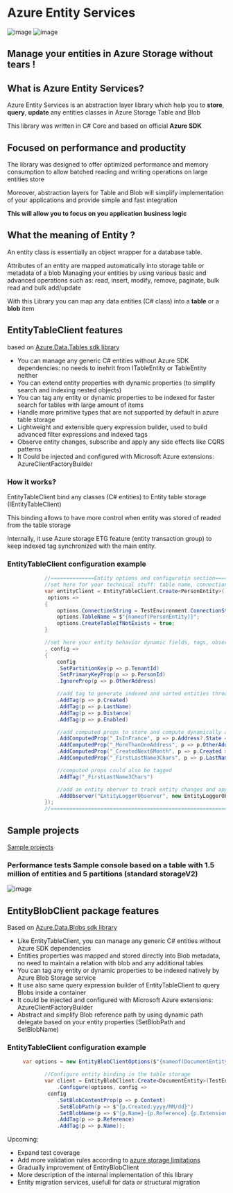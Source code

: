 # Azure Entity Services

![image](https://evocdn.azureedge.net/entityservices-blobs.png)
![image](https://evocdn.azureedge.net/entityservices-tables.png)

## Manage your entities in Azure Storage without tears !

## What is Azure Entity Services?

Azure Entity Services is an abstraction layer library which help you to **store**, **query**, **update** any entities classes in Azure Storage Table and Blob

 This library was written in C# Core and based on official **Azure SDK**
  
## Focused on performance and productity 

The library was designed to offer optimized performance and memory consumption to allow batched reading and writing operations on large entities store

Moreover, abstraction layers for Table and Blob will simplify implementation of your applications and provide simple and fast integration

**This will allow you to focus on you application business logic**


 
## What the meaning of Entity ?
An entity class is essentially an object wrapper for a database table.

Attributes of an entity are mapped automatically into storage table or metadata of a blob 
Managing your entities by using various basic and advanced operations such as:  read, insert, modify, remove, paginate, bulk read and bulk add/update

With this Library you can map any data entities (C# class) into a **table** or a **blob** item

 
## EntityTableClient features
 
 based on  [Azure.Data.Tables sdk library](https://learn.microsoft.com/en-us/dotnet/api/overview/azure/Data.Tables-readme?view=azure-dotnet&viewFallbackFrom=azure-dotnet%2F)
 
* You can manage any generic C# entities without Azure SDK dependencies: no needs to inehrit from ITableEntity or TableEntity neither
* You can extend entity properties with dynamic properties (to simplify search and indexing nested objects)
* You can tag any entity or dynamic properties to be indexed for faster search for tables with large amount of items
* Handle more primitive types that are not supported by default in azure table storage 
* Lightweight and extensible query expression builder, used to build advanced filter expressions and indexed tags
* Observe entity changes, subscribe and apply any side effects like CQRS patterns
* It Could be injected and configured with Microsoft Azure extensions: AzureClientFactoryBuilder 

### How it works?

EntityTableClient bind any classes (C# entities) to Entity table storage (IEntityTableClient)

This binding allows to have more control when entity was stored of readed from the table storage

Internally, it use Azure storage ETG feature (entity transaction group) to keep indexed tag synchronized with the main entity.


### EntityTableClient configuration example

```csharp
            //==============Entity options and configuratin section====================================================
            //set here for your technical stuff: table name, connection, parallelization
            var entityClient = EntityTableClient.Create<PersonEntity>(
             options =>
            {
                options.ConnectionString = TestEnvironment.ConnectionString;
                options.TableName = $"{nameof(PersonEntity)}";
                options.CreateTableIfNotExists = true;
            }

            //set here your entity behavior dynamic fields, tags, observers
            , config =>
            {
                config
                .SetPartitionKey(p => p.TenantId)
                .SetPrimaryKeyProp(p => p.PersonId)
                .IgnoreProp(p => p.OtherAddress)

                //add tag to generate indexed and sorted entities through rowKey
                .AddTag(p => p.Created)
                .AddTag(p => p.LastName)
                .AddTag(p => p.Distance)
                .AddTag(p => p.Enabled)

                //add computed props to store and compute dynamically additional fields of the entity
                .AddComputedProp("_IsInFrance", p => p.Address?.State == "France")
                .AddComputedProp("_MoreThanOneAddress", p => p.OtherAddress?.Count > 1)
                .AddComputedProp("_CreatedNext6Month", p => p.Created > DateTimeOffset.UtcNow.AddMonths(-6))
                .AddComputedProp("_FirstLastName3Chars", p => p.LastName?.ToLower()[..3])

                //computed props could also be tagged 
                .AddTag("_FirstLastName3Chars")

                //add an entity oberver to track entity changes and apply any action (projection, logging, etc.)
                .AddObserver("EntityLoggerObserver", new EntityLoggerObserver<PersonEntity>());
            });
            //===============================================================================================

```
## Sample projects
[Sample projects](https://github.com/Evodim/Azure.EntityServices/tree/main/samples)

### Performance tests Sample console based on a table with 1.5 million of entities and 5 partitions (standard storageV2)
 
![image](https://user-images.githubusercontent.com/4396827/213818315-bf0370d3-82f2-4908-b969-761bd0b3b9de.png)
  
## EntityBlobClient package features
 
 Based on [Azure.Data.Blobs sdk library](https://learn.microsoft.com/en-us/dotnet/api/overview/azure/Storage.Blobs-readme?view=azure-dotnet/)
* Like EntityTableClient, you can manage any generic C# entities without Azure SDK dependencies
* Entities properties was mapped and stored directly into Blob metadata, no need to maintain a relation with blob and any additional tables 
* You can tag any entity or dynamic properties to be indexed natively by Azure Blob Storage service
* It use also same query expression builder of EntityTableClient to query Blobs inside a container
* It could be injected and configured with Microsoft Azure extensions: AzureClientFactoryBuilder 
* Abstract and simplify Blob reference path by using dynamic path delegate based on your entity properties (SetBlobPath and SetBlobName)





### EntityTableClient configuration example

```csharp
     var options = new EntityBlobClientOptions($"{nameof(DocumentEntity)}Container".ToLower());

            //Configure entity binding in the table storage
            var client = EntityBlobClient.Create<DocumentEntity>(TestEnvironment.ConnectionString)
                .Configure(options, config =>
             config
                .SetBlobContentProp(p => p.Content)
                .SetBlobPath(p => $"{p.Created:yyyy/MM/dd}")
                .SetBlobName(p => $"{p.Name}-{p.Reference}.{p.Extension}")
                .AddTag(p => p.Reference)
                .AddTag(p => p.Name));
```
Upcoming:
* Expand test coverage
* Add more validation rules according to [azure storage limitations](https://docs.microsoft.com/en-us/azure/azure-resource-manager/management/azure-subscription-service-limits#azure-table-storage-limits)
* Gradually improvement of EntityBlobClient  
* More description of the internal implementation of this library
* Entity migration services, usefull for data or structural migration
